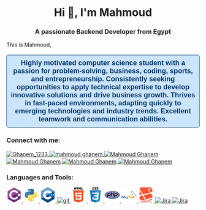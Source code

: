 <h1 align="center">Hi 👋, I'm Mahmoud</h1>
<h3 align="center">A passionate Backend Developer from Egypt</h3>

This is Mahmoud,

<style>
    .summary {
      color: #003366;
      background-color: #cce5ff;
      padding: 10px;
      border: 1px solid #003366;
      border-radius: 5px;
      font-family: Arial, sans-serif;
      font-size: 18px;
      font-weight: bold;
      text-align: center;
    }
  </style>
  
<p class="summary">Highly motivated computer science student with a passion for problem-solving, business, coding, sports, and entrepreneurship. Consistently seeking opportunities to apply technical expertise to develop innovative
solutions and drive business growth. Thrives in fast-paced environments, adapting quickly to emerging technologies and industry trends. Excellent teamwork and communication abilities.</p>

<h3 align="left">Connect with me:</h3>
<p align="left">
<a href="https://twitter.com/Ghanem_1233" target="blank">
  <img 
       align="center"
       src="https://raw.githubusercontent.com/rahuldkjain/github-profile-readme-generator/master/src/images/icons/Social/twitter.svg"
       alt="Ghanem_1233"
       height="30"
       width="40" 
   />
  </a>
  
<a href="https://www.linkedin.com/in/mahmoud-ghanem-3838831ba" target="blank">
  <img 
       align="center"
       src="https://raw.githubusercontent.com/rahuldkjain/github-profile-readme-generator/master/src/images/icons/Social/linked-in-alt.svg"
       alt="mahmoud ghanem"
       height="30" width="40"
   />
</a>
  
<a href="https://www.facebook.com/profile.php?id=100076644910566" target="blank">
  <img 
       align="center"
       src="https://raw.githubusercontent.com/rahuldkjain/github-profile-readme-generator/master/src/images/icons/Social/facebook.svg"     
       alt="Mahmoud Ghanem"
       height="30" width="40" 
   />
</a>
  
<a href="https://www.youtube.com/channel/UCGYr8m3FgnvkS59zDeGLrPQ" target="blank">
  <img 
       align="center"
       src="https://raw.githubusercontent.com/rahuldkjain/github-profile-readme-generator/master/src/images/icons/Social/youtube.svg"
       alt="Mahmoud Ghanem"
       height="30" width="40"
   />
</a>
  
 <a href="https://codeforces.com/profile/Ghaanem" target="blank">
  <img 
       align="center"
       src="https://cdn.iconscout.com/icon/free/png-512/free-code-forces-3521352-2944796.png?f=avif&w=256"
       alt="Mahmoud Ghanem"
       height="40" width="40"
   />
</a>
  
<a href="https://leetcode.com/moghanem345/" target="blank">
  <img 
       align="center"
       src="https://leetcode.com/_next/static/images/logo-dark-c96c407d175e36c81e236fcfdd682a0b.png"
       alt="Mahmoud Ghanem"
       height="40" width="40"
   />
</a>
  
</p>

<h3 align="left">Languages and Tools:</h3>

<p align="left"> 
  
  <a href="https://www.w3schools.com/cs/" target="_blank" rel="noreferrer"> 
    <img src="https://raw.githubusercontent.com/devicons/devicon/master/icons/csharp/csharp-original.svg" alt="csharp" width="40" height="40"/>
  </a>
  
  <a href="https://www.python.org" target="_blank" rel="noreferrer">
    <img src="https://raw.githubusercontent.com/devicons/devicon/master/icons/python/python-original.svg" alt="python" width="40" height="40"/>
  </a>
  
  <a href="https://www.w3schools.com/cpp/" target="_blank" rel="noreferrer"> 
    <img src="https://raw.githubusercontent.com/devicons/devicon/master/icons/cplusplus/cplusplus-original.svg" alt="cplusplus" width="40" height="40"/>
  </a>
  
 <a href="https://git-scm.com/" target="_blank" rel="noreferrer">
    <img src="https://www.vectorlogo.zone/logos/git-scm/git-scm-icon.svg" alt="git" width="40" height="40"/>
  </a>
  

  <a href="https://www.w3.org/html/" target="_blank" rel="noreferrer">
    <img src="https://raw.githubusercontent.com/devicons/devicon/master/icons/html5/html5-original-wordmark.svg" alt="html5" width="40" height="40"/>
  </a>

  <a href="https://www.w3schools.com/css/" target="_blank" rel="noreferrer">
    <img src="https://raw.githubusercontent.com/devicons/devicon/master/icons/css3/css3-original-wordmark.svg" alt="css3" width="40" height="40"/>
  </a>
  
  <a href="https://www.php.net" target="_blank" rel="noreferrer">
    <img src="https://raw.githubusercontent.com/devicons/devicon/master/icons/php/php-original.svg" alt="php" width="40" height="40"/>
  </a>
  
  <a href="https://www.mysql.com/" target="_blank" rel="noreferrer">
    <img src="https://raw.githubusercontent.com/devicons/devicon/master/icons/mysql/mysql-original-wordmark.svg" alt="mysql" width="40" height="40"/>
  </a>
  
  <a href="https://laravel.com/" target="_blank" rel="noreferrer">
    <img src="https://raw.githubusercontent.com/devicons/devicon/master/icons/laravel/laravel-plain-wordmark.svg" alt="laravel" width="40" height="40"/>
  </a>
  
  <a href="https://www.atlassian.com/software/jira" target="_blank" rel="noreferrer">
    <img src="https://img.icons8.com/?size=512&id=oROcPah5ues6&format=png" alt="Jira" width="40" height="40"/>
  </a>
  
  <a href="https://powerbi.microsoft.com/en-au/" target="_blank" rel="noreferrer">
    <img src="https://logos-world.net/wp-content/uploads/2022/02/Power-BI-Logo-700x394.png" alt="Jira" width="65" height="40"/>
  </a>
 
</p>



